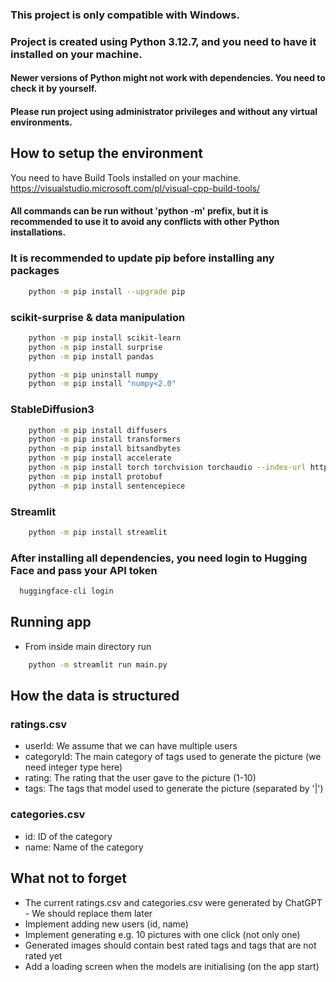 ### This project is only compatible with Windows.
### Project is created using Python 3.12.7, and you need to have it installed on your machine.
#### Newer versions of Python might not work with dependencies. You need to check it by yourself.
#### Please run project using administrator privileges and without any virtual environments.

## How to setup the environment
You need to have Build Tools installed on your machine. https://visualstudio.microsoft.com/pl/visual-cpp-build-tools/

#### All commands can be run without 'python -m' prefix, but it is recommended to use it to avoid any conflicts with other Python installations.

### It is recommended to update pip before installing any packages
```bash
    python -m pip install --upgrade pip
```

### scikit-surprise & data manipulation
```bash
    python -m pip install scikit-learn
    python -m pip install surprise
    python -m pip install pandas

    python -m pip uninstall numpy
    python -m pip install "numpy<2.0"
```

### StableDiffusion3
```bash
    python -m pip install diffusers
    python -m pip install transformers
    python -m pip install bitsandbytes
    python -m pip install accelerate
    python -m pip install torch torchvision torchaudio --index-url https://download.pytorch.org/whl/cu124
    python -m pip install protobuf
    python -m pip install sentencepiece
 ```

### Streamlit
```bash
    python -m pip install streamlit
 ```

### After installing all dependencies, you need login to Hugging Face and pass your API token
```bash
  huggingface-cli login
```

## Running app
- From inside main directory run
```bash
    python -m streamlit run main.py
 ```

## How the data is structured
### ratings.csv
- userId: We assume that we can have multiple users
- categoryId: The main category of tags used to generate the picture (we need integer type here)
- rating: The rating that the user gave to the picture (1-10)
- tags: The tags that model used to generate the picture (separated by '|')

### categories.csv
- id: ID of the category
- name: Name of the category

## What not to forget
- The current ratings.csv and categories.csv were generated by ChatGPT - We should replace them later
- Implement adding new users (id, name)
- Implement generating e.g. 10 pictures with one click (not only one)
- Generated images should contain best rated tags and tags that are not rated yet
- Add a loading screen when the models are initialising (on the app start)

